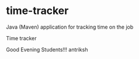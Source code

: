 # time-tracker
Java (Maven) application for tracking time on the job

Time tracker

Good Evening Students!!!
antriksh
